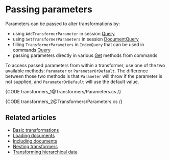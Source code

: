 # Passing parameters

Parameters can be passed to alter transformations by:

- using `AddTransformerParameter` in session [Query](../client-api/session/querying/how-to-use-transformers-in-queries)
- using `SetTransformerParameters` in session [DocumentQuery](../client-api/session/querying/lucene/how-to-use-lucene-in-queries)
- filling `TransformerParameters` in `IndexQuery` that can be used in commands [Query](../client-api/commands/transformers/how-to/transform-query-results)
- passing parameters directly in various [Get](../client-api/commands/documents/get) methods from commands

To access passed parameters from within a transformer, use one of the two available methods: `Parameter` or `ParameterOrDefault`. 
The difference between those two methods is that `Parameter` will throw if the parameter is not supplied, and `ParameterOrDefault` will use the 
default value.

{CODE transformers_1@Transformers/Parameters.cs /}

{CODE transformers_2@Transformers/Parameters.cs /}

## Related articles

- [Basic transformations](../transformers/basic-transformations)
- [Loading documents](../transformers/loading-documents)
- [Including documents](../transformers/including-documents)
- [Nesting transformers](../transformers/nesting-transformers)
- [Transforming hierarchical data](../transformers/transforming-hierarchical-data)
